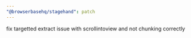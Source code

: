 ```yaml
---
"@browserbasehq/stagehand": patch
---
```


fix targetted extract issue with scrollintoview and not chunking correctly
